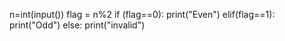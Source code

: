 n=int(input())
flag = n%2
if (flag==0):
  print("Even")
elif(flag==1):
  print("Odd")
else:
  print("invalid")
